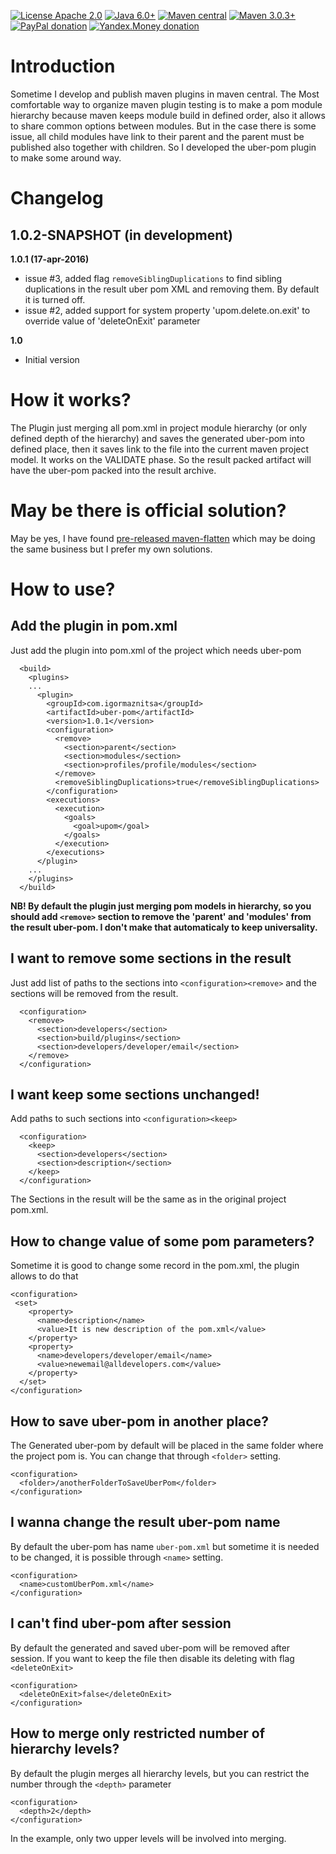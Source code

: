 [![License Apache 2.0](https://img.shields.io/badge/license-Apache%20License%202.0-green.svg)](http://www.apache.org/licenses/LICENSE-2.0)
[![Java 6.0+](https://img.shields.io/badge/java-6.0%2b-green.svg)](http://www.oracle.com/technetwork/java/javase/downloads/index.html)
[![Maven central](https://maven-badges.herokuapp.com/maven-central/com.igormaznitsa/uber-pom/badge.svg)](http://search.maven.org/#artifactdetails|com.igormaznitsa|uber-pom|1.0.1|jar)
[![Maven 3.0.3+](https://img.shields.io/badge/maven-3.0.3%2b-green.svg)](https://maven.apache.org/)
[![PayPal donation](https://img.shields.io/badge/donation-PayPal-red.svg)](https://www.paypal.com/cgi-bin/webscr?cmd=_s-xclick&hosted_button_id=AHWJHJFBAWGL2)
[![Yandex.Money donation](https://img.shields.io/badge/donation-Я.деньги-yellow.svg)](https://money.yandex.ru/embed/small.xml?account=41001158080699&quickpay=small&yamoney-payment-type=on&button-text=01&button-size=l&button-color=orange&targets=%D0%9F%D0%BE%D0%B6%D0%B5%D1%80%D1%82%D0%B2%D0%BE%D0%B2%D0%B0%D0%BD%D0%B8%D0%B5+%D0%BD%D0%B0+%D0%BF%D1%80%D0%BE%D0%B5%D0%BA%D1%82%D1%8B+%D1%81+%D0%BE%D1%82%D0%BA%D1%80%D1%8B%D1%82%D1%8B%D0%BC+%D0%B8%D1%81%D1%85%D0%BE%D0%B4%D0%BD%D1%8B%D0%BC+%D0%BA%D0%BE%D0%B4%D0%BE%D0%BC&default-sum=100&successURL=)

# Introduction
Sometime I develop and publish maven plugins in maven central. The Most comfortable way to organize maven plugin testing is to make a pom module hierarchy because maven keeps module build in defined order, also it allows to share common options between modules. But in the case there is some issue, all child modules have link to their parent and the parent must be published also together with children. So I developed the uber-pom plugin to make some around way.

# Changelog
__1.0.2-SNAPSHOT (in development)__
 - 

__1.0.1 (17-apr-2016)__
 - issue #3, added flag `removeSiblingDuplications` to find sibling duplications in the result uber pom XML and removing them. By default it is turned off.
 - issue #2, added support for system property 'upom.delete.on.exit' to override value of 'deleteOnExit' parameter

__1.0__
 - Initial version

# How it works?
The Plugin just merging all pom.xml in project module hierarchy (or only defined depth of the hierarchy) and saves the generated uber-pom into defined place, then it saves link to the file into the current maven project model. It works on the VALIDATE phase. So the result packed artifact will have the uber-pom packed into the result archive.

# May be there is official solution?
May be yes, I have found [pre-released maven-flatten](http://mojo.codehaus.org/flatten-maven-plugin/) which may be doing the same business but I prefer my own solutions.

# How to use?
## Add the plugin in pom.xml
Just add the plugin into pom.xml of the project which needs uber-pom
```
  <build>
    <plugins>
    ...
      <plugin>
        <groupId>com.igormaznitsa</groupId>
        <artifactId>uber-pom</artifactId>
        <version>1.0.1</version>
        <configuration>
          <remove>
            <section>parent</section>
            <section>modules</section>
            <section>profiles/profile/modules</section>
          </remove>
          <removeSiblingDuplications>true</removeSiblingDuplications>
        </configuration>
        <executions>
          <execution>
            <goals>
              <goal>upom</goal>
            </goals>
          </execution>
        </executions>
      </plugin>
    ...
    </plugins>
  </build>
```
__NB! By default the plugin just merging pom models in hierarchy, so you should add `<remove>` section to remove the 'parent' and 'modules' from the result uber-pom. I don't make that automaticaly to keep universality.__
## I want to remove some sections in the result
Just add list of paths to the sections into `<configuration><remove>` and the sections will be removed from the result. 
```
  <configuration>
    <remove>
      <section>developers</section>
      <section>build/plugins</section>
      <section>developers/developer/email</section>
    </remove>
  </configuration>
```
## I want keep some sections unchanged!
Add paths to such sections into `<configuration><keep>`
```
  <configuration>
    <keep>
      <section>developers</section>
      <section>description</section>
    </keep>
  </configuration>
```
The Sections in the result will be the same as in the original project pom.xml.
## How to change value of some pom parameters?
Sometime it is good to change some record in the pom.xml, the plugin allows to do that
```
<configuration>
 <set>
    <property>
      <name>description</name>
      <value>It is new description of the pom.xml</value>
    </property>
    <property>
      <name>developers/developer/email</name>
      <value>newemail@alldevelopers.com</value>
    </property>
  </set>
</configuration>
```
## How to save uber-pom in another place?
The Generated uber-pom by default will be placed in the same folder where the project pom is. You can change that through `<folder>` setting.
```
<configuration>
  <folder>/anotherFolderToSaveUberPom</folder>
</configuration>
```
## I wanna change the result uber-pom name
By default the uber-pom has name `uber-pom.xml` but sometime it is needed to be changed, it is possible through `<name>` setting.
```
<configuration>
  <name>customUberPom.xml</name>
</configuration>
```
## I can't find uber-pom after session
By default the generated and saved uber-pom will be removed after session. If you want to keep the file then disable its deleting with flag `<deleteOnExit>`
```
<configuration>
  <deleteOnExit>false</deleteOnExit>
</configuration>
```
## How to merge only restricted number of hierarchy levels?
By default the plugin merges all hierarchy levels, but you can restrict the number through the `<depth>` parameter
```
<configuration>
  <depth>2</depth>
</configuration>
```
In the example, only two upper levels will be involved into merging.
